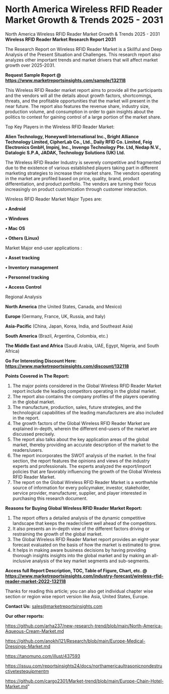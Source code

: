 # North America Wireless RFID Reader Market Growth & Trends 2025 - 2031
North America Wireless RFID Reader Market Growth & Trends 2025 - 2031
<strong>Wireless RFID Reader Market Research Report 2031</strong>

The Research Report on Wireless RFID Reader Market is a Skillful and Deep Analysis of the Present Situation and Challenges. This research report also analyzes other important trends and market drivers that will affect market growth over 2025-2031.

<strong>Request Sample Report @ <a href=https://www.marketreportsinsights.com/sample/132118>https://www.marketreportsinsights.com/sample/132118</a></strong>

This Wireless RFID Reader market report aims to provide all the participants and the vendors will all the details about growth factors, shortcomings, threats, and the profitable opportunities that the market will present in the near future. The report also features the revenue share, industry size, production volume, and consumption in order to gain insights about the politics to contest for gaining control of a large portion of the market share.

Top Key Players in the Wireless RFID Reader Market:

<strong>Alien Technology, Honeywell International Inc., Bright Alliance Technology Limited, CipherLab Co., Ltd., Daily RFID Co. Limited, Feig Electronics GmbH, Impinj, Inc., Invengo Technology Pte. Ltd, Nedap N.V., Datalogic S.P.A, JADAK, Technology Solutions (UK) Ltd.</strong>

The Wireless RFID Reader Industry is severely competitive and fragmented due to the existence of various established players taking part in different marketing strategies to increase their market share. The vendors operating in the market are profiled based on price, quality, brand, product differentiation, and product portfolio. The vendors are turning their focus increasingly on product customization through customer interaction.

Wireless RFID Reader Market Major Types are:

<strong>• Android

• Windows

• Mac OS

• Others (Linux)</strong>

Market Major end-user applications :

<strong>• Asset tracking

• Inventory management

• Personnel tracking

• Access Control</strong>

Regional Analysis

</u><strong><b>North America</b></strong> (the United States, Canada, and Mexico)

<strong><b>Europe </b></strong>(Germany, France, UK, Russia, and Italy)

<strong><b>Asia-Pacific</b></strong> (China, Japan, Korea, India, and Southeast Asia)

<strong><b>South America</b></strong> (Brazil, Argentina, Colombia, etc.)

<strong><b>The Middle East and Africa</b></strong> (Saudi Arabia, UAE, Egypt, Nigeria, and South Africa)

<strong>Go For Interesting Discount Here: <a href=https://www.marketreportsinsights.com/discount/132118>https://www.marketreportsinsights.com/discount/132118</a></strong>

<strong>Points Covered in The Report:</strong>
<ol>
  <li>The major points considered in the Global Wireless RFID Reader Market report include the leading competitors operating in the global market.</li>
  <li>The report also contains the company profiles of the players operating in the global market.</li>
  <li>The manufacture, production, sales, future strategies, and the technological capabilities of the leading manufacturers are also included in the report.</li>
  <li>The growth factors of the Global Wireless RFID Reader Market are explained in-depth, wherein the different end-users of the market are discussed precisely.</li>
  <li>The report also talks about the key application areas of the global market, thereby providing an accurate description of the market to the readers/users.</li>
  <li>The report incorporates the SWOT analysis of the market. In the final section, the report features the opinions and views of the industry experts and professionals. The experts analyzed the export/import policies that are favorably influencing the growth of the Global Wireless RFID Reader Market.</li>
  <li>The report on the Global Wireless RFID Reader Market is a worthwhile source of information for every policymaker, investor, stakeholder, service provider, manufacturer, supplier, and player interested in purchasing this research document.</li>
</ol>
<strong>Reasons for Buying Global Wireless RFID Reader Market Report:</strong>

<ol>
  <li>The report offers a detailed analysis of the dynamic competitive landscape that keeps the reader/client well ahead of the competitors.</li>
  <li>It also presents an in-depth view of the different factors driving or restraining the growth of the global market.</li>
  <li>The Global Wireless RFID Reader Market report provides an eight-year forecast evaluated on the basis of how the market is estimated to grow.</li>
  <li>It helps in making aware business decisions by having providing thorough insights insights into the global market and by making an all-inclusive analysis of the key market segments and sub-segments.</li>
</ol>
<strong>Access full Report Description, TOC, Table of Figure, Chart, etc. @ <a href=https://www.marketreportsinsights.com/industry-forecast/wireless-rfid-reader-market-2022-132118>https://www.marketreportsinsights.com/industry-forecast/wireless-rfid-reader-market-2022-132118</a></strong>


Thanks for reading this article; you can also get individual chapter wise section or region wise report version like Asia, United States, Europe.

<strong>Contact Us:</strong>
sales@marketreportsinsights.com

<strong>Our other reports:</strong>

<a href=https://github.com/arha237/new-research-trend/blob/main/North-America-Aqueous-Cream-Market.md>https://github.com/arha237/new-research-trend/blob/main/North-America-Aqueous-Cream-Market.md</a>

<a href=https://github.com/anokhi121/Research/blob/main/Europe-Medical-Dressings-Market.md>https://github.com/anokhi121/Research/blob/main/Europe-Medical-Dressings-Market.md</a>

<a href=https://tanomuno.com/illust/437593>https://tanomuno.com/illust/437593</a>

<a href=https://issuu.com/reportsinsights24/docs/northamericaultrasonicnondestructivetestequipmentm>https://issuu.com/reportsinsights24/docs/northamericaultrasonicnondestructivetestequipmentm</a>

<a href=https://github.com/cargo2301/Market-trend/blob/main/Europe-Chain-Hotel-Market.md>https://github.com/cargo2301/Market-trend/blob/main/Europe-Chain-Hotel-Market.md</a>"
